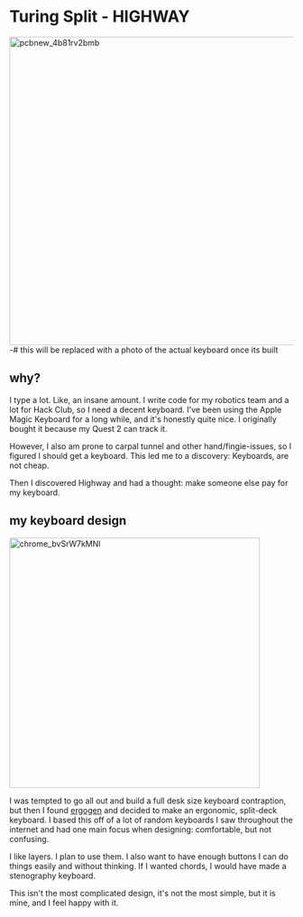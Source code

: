 # Turing Split - HIGHWAY

<img width="547" alt="pcbnew_4b81rv2bmb" src="https://github.com/user-attachments/assets/bf6a16da-f87c-4474-8741-7fb87b2e1388" />
-# this will be replaced with a photo of the actual keyboard once its built

## why?

I type a lot. Like, an insane amount. I write code for my robotics team and a lot for Hack Club, so I need a decent keyboard.
I've been using the Apple Magic Keyboard for a long while, and it's honestly quite nice. I originally bought it because my Quest 2 can track it.

However, I also am prone to carpal tunnel and other hand/fingie-issues, so I figured I should get a keyboard.
This led me to a discovery: Keyboards, are not cheap.

Then I discovered Highway and had a thought: make someone else pay for my keyboard.

## my keyboard design

<img width="444" alt="chrome_bvSrW7kMNl" src="https://github.com/user-attachments/assets/5b22f7db-25ba-4874-b181-313cd5682bb8" />

I was tempted to go all out and build a full desk size keyboard contraption, but then I found [ergogen](https://ergogen.ceoloide.com/?exp=kicanvas) and decided to make an ergonomic, split-deck keyboard.
I based this off of a lot of random keyboards I saw throughout the internet and had one main focus when designing: comfortable, but not confusing.

I like layers. I plan to use them. I also want to have enough buttons I can do things easily and without thinking. If I wanted chords, I would have made a stenography keyboard.

This isn't the most complicated design, it's not the most simple, but it is mine, and I feel happy with it.

